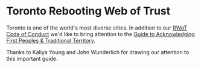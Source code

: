 # Toronto Rebooting Web of Trust

Toronto is one of the world's most diverse cities. In addition to our [RWoT Code of Conduct]() we'd like to bring attention to the [Guide to Acknowledging First Peoples & Traditional Territory](https://www.caut.ca/content/guide-acknowledging-first-peoples-traditional-territory).

Thanks to Kaliya Young and John Wunderlich for drawing our attention to this important guide.

